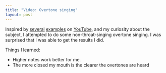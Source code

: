 ```yaml
---
title: "Video: Overtone singing"
layout: post
---
```


Inspired by <a href="http://www.youtube.com/watch?v=BtsjKPqKgzg">several</a> <a href="http://www.youtube.com/watch?v=kFWYSW4vfcA&amp;feature=related">examples</a> on <a href="http://www.youtube.com/watch?v=YKK5I9_LFZM&amp;feature=related">YouTube</a>, and my curiosity about the subject, I attempted to do some non-throat-singing overtone singing. I was surprised that I was able to get the results I did.

Things I learned:
<ul>
	<li> Higher notes work better for me.</li>
	<li> The more closed my mouth is the clearer the overtones are heard</li>
</ul>
<object width="500" height="400"><param name="movie" value="http://www.youtube.com/v/d8hnK5_5wL8&hl=en&fs=1&rel=0"></param><param name="allowFullScreen" value="true"></param><param name="allowscriptaccess" value="always"></param><embed src="http://www.youtube.com/v/d8hnK5_5wL8&hl=en&fs=1&rel=0" type="application/x-shockwave-flash" allowscriptaccess="always" allowfullscreen="true" width="500" height="400"></embed></object>

